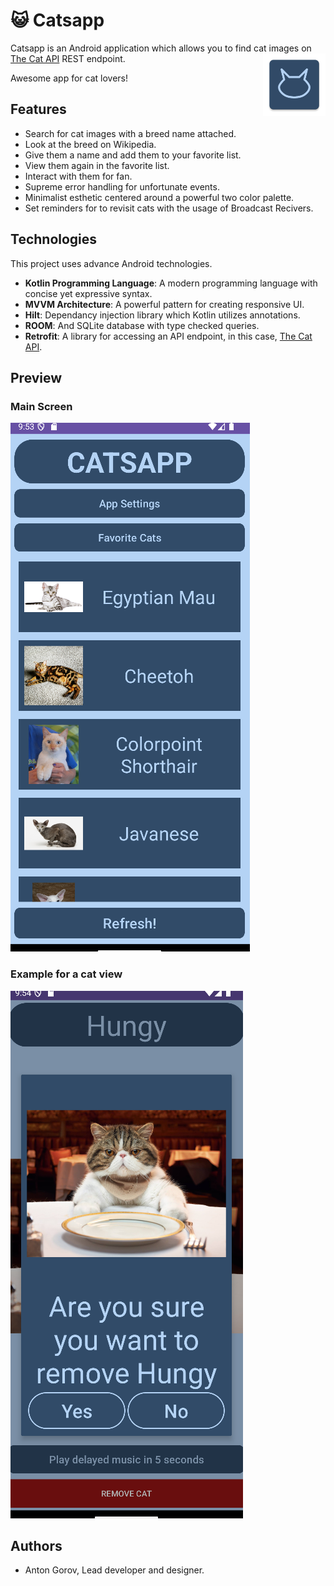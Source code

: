 # 😺 Catsapp 

Catsapp is an Android application which allows you to find cat images on [The Cat API](https://thecatapi.com) REST endpoint.
<img src="./.github/ic_cat.webp" align="right"
     alt="Catsapp logo of and outline of a cat" width="100" height="100">

Awesome app for cat lovers!

## Features

- Search for cat images with a breed name attached.
- Look at the breed on Wikipedia.
- Give them a name and add them to your favorite list.
- View them again in the favorite list.
- Interact with them for fan.
- Supreme error handling for unfortunate events.
- Minimalist esthetic centered around a powerful two color palette.
- Set reminders for to revisit cats with the usage of Broadcast Recivers.

## Technologies
This project uses advance Android technologies.

- **Kotlin Programming Language**: A modern programming language with concise yet expressive syntax.
- **MVVM Architecture**: A powerful pattern for creating responsive UI.
- **Hilt**: Dependancy injection library which Kotlin utilizes annotations.
- **ROOM**: And SQLite database with type checked queries.
- **Retrofit**: A library for accessing an API endpoint, in this case, [The Cat API](https://thecatapi.com).

## Preview

### Main Screen

<img src="./.github/example-main-screen.png"
     alt="Catsapp logo of and outline of a cat">

### Example for a cat view 

<img src="./.github/example_hungy-cat.png" 
     alt="Catsapp logo of and outline of a cat">

## Authors

- Anton Gorov, Lead developer and designer.
